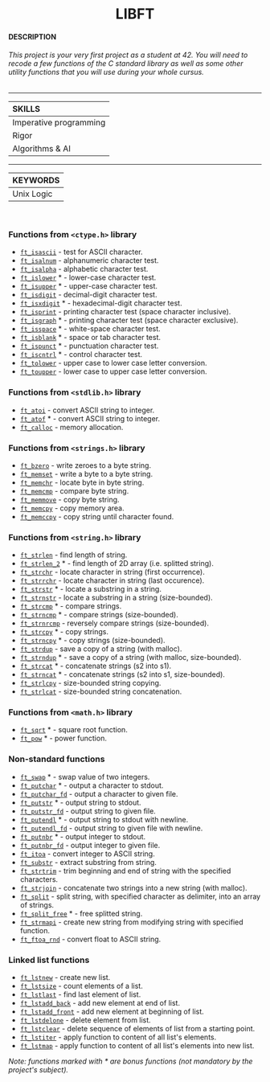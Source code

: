 <h1 align="center">
     LIBFT
</h1>


#### DESCRIPTION
###### This project is your very first project as a student at 42. You will need to recode a few functions of the C standard library as well as some other utility functions that you will use during your whole cursus.

-----------

| SKILLS |
| :--- |
| Imperative programming |
| Rigor |
| Algorithms & AI |

-------------

| KEYWORDS |
| :--- |
| Unix Logic |

<br>

### Functions from `<ctype.h>` library

* [`ft_isascii`](/ft_isascii.c)			- test for ASCII character.
* [`ft_isalnum`](/ft_isalnum.c)			- alphanumeric character test.
* [`ft_isalpha`](/ft_isalpha.c)			- alphabetic character test.
* [`ft_islower`](/ft_islower.c) *	- lower-case character test.
* [`ft_isupper`](/ft_isupper.c) *	- upper-case character test.
* [`ft_isdigit`](/ft_isdigit.c)			- decimal-digit character test.
* [`ft_isxdigit`](/ft_isxdigit.c) *	- hexadecimal-digit character test.
* [`ft_isprint`](/ft_isprint.c)			- printing character test (space character inclusive).
* [`ft_isgraph`](/ft_isgraph.c) *	- printing character test (space character exclusive).
* [`ft_isspace`](/ft_isspace.c) *	- white-space character test.
* [`ft_isblank`](/ft_isblank.c) *	- space or tab character test.
* [`ft_ispunct`](/ft_ispunct.c) *	- punctuation character test.
* [`ft_iscntrl`](/ft_iscntrl.c) *	- control character test.
* [`ft_tolower`](/ft_tolower.c)			- upper case to lower case letter conversion.
* [`ft_toupper`](/ft_toupper.c)			- lower case to upper case letter conversion.

### Functions from `<stdlib.h>` library

* [`ft_atoi`](/ft_atoi.c)		- convert ASCII string to integer.
* [`ft_atof`](/ft_atof.c) *		- convert ASCII string to integer.
* [`ft_calloc`](/ft_calloc.c)	- memory allocation.

### Functions from `<strings.h>` library

* [`ft_bzero`](/ft_bzero.c)		- write zeroes to a byte string.
* [`ft_memset`](/ft_memset.c)		- write a byte to a byte string.
* [`ft_memchr`](/ft_memchr.c)		- locate byte in byte string.
* [`ft_memcmp`](/ft_memcmp.c)		- compare byte string.
* [`ft_memmove`](/ft_memmove.c)	- copy byte string.
* [`ft_memcpy`](/ft_memcpy.c)		- copy memory area.
* [`ft_memccpy`](/ft_memccpy.c)	- copy string until character found.

### Functions from `<string.h>` library

* [`ft_strlen`](/ft_strlen.c)				- find length of string.
* [`ft_strlen_2`](/ft_strlen_2.c) *				- find length of 2D array (i.e. splitted string).
* [`ft_strchr`](/ft_strchr.c)				- locate character in string (first occurrence).
* [`ft_strrchr`](/ft_strrchr.c)			- locate character in string (last occurence).
* [`ft_strstr`](/ft_strstr.c) *		- locate a substring in a string.
* [`ft_strnstr`](/ft_strnstr.c)			- locate a substring in a string (size-bounded).
* [`ft_strcmp`](/ft_strcmp.c) *		- compare strings.
* [`ft_strncmp`](/ft_strncmp.c) *			- compare strings (size-bounded).
* [`ft_strnrcmp`](/ft_strnrcmp.c)			- reversely compare strings (size-bounded).
* [`ft_strcpy`](/ft_strcpy.c) *		- copy strings.
* [`ft_strncpy`](/ft_strncpy.c) *	- copy strings (size-bounded).
* [`ft_strdup`](/ft_strdup.c)				- save a copy of a string (with malloc).
* [`ft_strndup`](/ft_strndup.c) *	- save a copy of a string (with malloc, size-bounded).
* [`ft_strcat`](/ft_strcat.c) *		- concatenate strings (s2 into s1).
* [`ft_strncat`](/ft_strncat.c) *	- concatenate strings (s2 into s1, size-bounded).
* [`ft_strlcpy`](/ft_strlcpy.c)			- size-bounded string copying.
* [`ft_strlcat`](/ft_strlcat.c)			- size-bounded string concatenation.

### Functions from `<math.h>` library

* [`ft_sqrt`](/ft_sqrt.c) *	- square root function.
* [`ft_pow`](/ft_pow.c) *	- power function.

### Non-standard functions

* [`ft_swap`](/ft_swap.c) *			- swap value of two integers.
* [`ft_putchar`](put/ft_putchar.c) *	- output a character to stdout.
* [`ft_putchar_fd`](put/ft_putchar_fd.c)		- output a character to given file.
* [`ft_putstr`](put/ft_putstr.c) *		- output string to stdout.
* [`ft_putstr_fd`](put/ft_putstr_fd.c)		- output string to given file.
* [`ft_putendl`](put/ft_putendl.c) *	- output string to stdout with newline.
* [`ft_putendl_fd`](put/ft_putendl_fd.c)		- output string to given file with newline.
* [`ft_putnbr`](put/ft_putnbr.c) *		- output integer to stdout.
* [`ft_putnbr_fd`](put/ft_putnbr_fd.c)		- output integer to given file.
* [`ft_itoa`](/ft_itoa.c)					- convert integer to ASCII string.
* [`ft_substr`](/ft_substr.c)				- extract substring from string.
* [`ft_strtrim`](/ft_strtrim.c)			- trim beginning and end of string with the specified characters.
* [`ft_strjoin`](/ft_strjoin.c)			- concatenate two strings into a new string (with malloc).
* [`ft_split`](/ft_split.c)				- split string, with specified character as delimiter, into an array of strings.
* [`ft_split_free`](/ft_split_free.c) *				- free splitted string.
* [`ft_strmapi`](/ft_strmapi.c)			- create new string from modifying string with specified function.
* [`ft_ftoa_rnd`](/ft_ftoa_rnd.c)			- convert float to ASCII string.

### Linked list functions

* [`ft_lstnew`](/ft_lstnew.c)				- create new list.
* [`ft_lstsize`](/ft_lstsize.c)			- count elements of a list.
* [`ft_lstlast`](/ft_lstlast.c)			- find last element of list.
* [`ft_lstadd_back`](/ft_lstadd_back.c)	- add new element at end of list.
* [`ft_lstadd_front`](/ft_lstadd_front.c)	- add new element at beginning of list.
* [`ft_lstdelone`](/ft_lstdelone.c)		- delete element from list.
* [`ft_lstclear`](/ft_lstclear.c)			- delete sequence of elements of list from a starting point.
* [`ft_lstiter`](/ft_lstiter.c)			- apply function to content of all list's elements.
* [`ft_lstmap`](/ft_lstmap.c)				- apply function to content of all list's elements into new list.

_Note: functions marked with * are bonus functions (not mandatory by the project's subject)._
